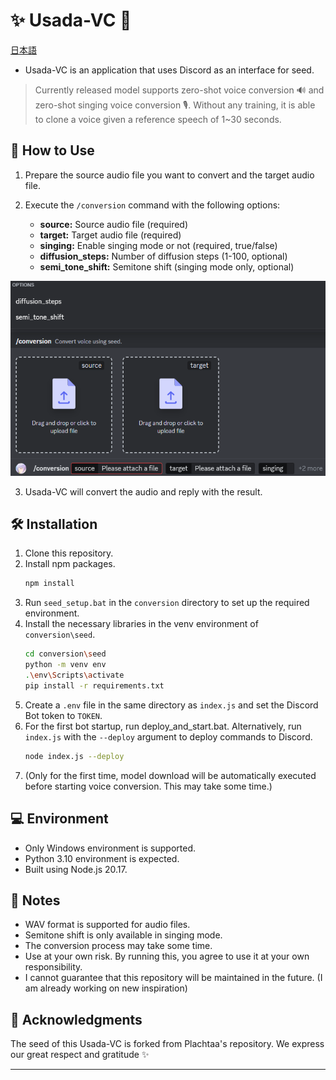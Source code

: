 # ✨ Usada-VC 🎤

[日本語](README_ja.md)

* Usada-VC is an application that uses Discord as an interface for seed.
> Currently released model supports zero-shot voice conversion 🔊 and zero-shot singing voice conversion 🎙. Without any training, it is able to clone a voice given a reference speech of 1~30 seconds.

## 🚀 How to Use

1. Prepare the source audio file you want to convert and the target audio file.
2. Execute the `/conversion` command with the following options:

    * **source:** Source audio file (required)
    * **target:** Target audio file (required)
    * **singing:** Enable singing mode or not (required, true/false)
    * **diffusion_steps:** Number of diffusion steps (1-100, optional)
    * **semi_tone_shift:** Semitone shift (singing mode only, optional)

![image](Screen.png)

3. Usada-VC will convert the audio and reply with the result.

## 🛠️ Installation

1. Clone this repository.
2. Install npm packages.
   ```bash
   npm install
   ```
3. Run `seed_setup.bat` in the `conversion` directory to set up the required environment.
4. Install the necessary libraries in the venv environment of `conversion\seed`.
   ```bash
   cd conversion\seed
   python -m venv env
   .\env\Scripts\activate
   pip install -r requirements.txt
   ```
4. Create a `.env` file in the same directory as `index.js` and set the Discord Bot token to `TOKEN`.
5. For the first bot startup, run deploy_and_start.bat.
   Alternatively, run `index.js` with the `--deploy` argument to deploy commands to Discord.
   ```bash
   node index.js --deploy
   ```
5. (Only for the first time, model download will be automatically executed before starting voice conversion. This may take some time.)

## 💻 Environment

* Only Windows environment is supported.
* Python 3.10 environment is expected.
* Built using Node.js 20.17.

## 📝 Notes

* WAV format is supported for audio files.
* Semitone shift is only available in singing mode.
* The conversion process may take some time.
* Use at your own risk. By running this, you agree to use it at your own responsibility.
* I cannot guarantee that this repository will be maintained in the future.
	(I am already working on new inspiration)

## 🤝 Acknowledgments

The seed of this Usada-VC is forked from Plachtaa's repository. We express our great respect and gratitude ✨

---
